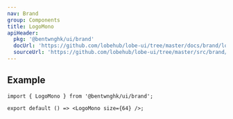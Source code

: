 ```yaml
---
nav: Brand
group: Components
title: LogoMono
apiHeader:
  pkg: '@bentwnghk/ui/brand'
  docUrl: 'https://github.com/lobehub/lobe-ui/tree/master/docs/brand/logo-mono.md'
  sourceUrl: 'https://github.com/lobehub/lobe-ui/tree/master/src/brand/components/LogoMono.tsx'
---
```


## Example

```tsx
import { LogoMono } from '@bentwnghk/ui/brand';

export default () => <LogoMono size={64} />;
```
